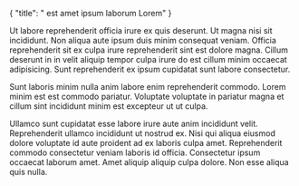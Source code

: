 {
  "title": " est amet ipsum laborum Lorem"
}

Ut labore reprehenderit officia irure ex quis deserunt. Ut magna nisi sit incididunt. Non aliqua aute ipsum duis minim consequat veniam. Officia reprehenderit sit ex culpa irure reprehenderit sint est dolore magna. Cillum deserunt in in velit aliquip tempor culpa irure do est cillum minim occaecat adipisicing. Sunt reprehenderit ex ipsum cupidatat sunt labore consectetur.

Sunt laboris minim nulla anim labore enim reprehenderit commodo. Lorem minim est est commodo pariatur. Voluptate voluptate in pariatur magna et cillum sint incididunt minim est excepteur ut ut culpa.

Ullamco sunt cupidatat esse labore irure aute anim incididunt velit. Reprehenderit ullamco incididunt ut nostrud ex. Nisi qui aliqua eiusmod dolore voluptate id aute proident ad ex laboris culpa amet. Reprehenderit commodo consectetur veniam laboris id officia. Consectetur ipsum occaecat laborum amet. Amet aliquip aliquip culpa dolore. Non esse aliqua quis nulla.